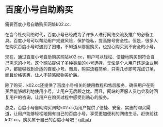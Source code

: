 # 百度小号自助购买

需要百度小号自助购买网址k02.cc.

在当今社交网络时代，百度小号已经成为了许多人进行网络交流及推广的必备工具。百度小号可以帮助用户规避风险，保护隐私，提高账号安全性。但是，很多人在购买百度小号时遇到了困难，不知道从哪里购买，也担心购买到不安全的小号。

现在，通过百度小号自助购买网站k02.cc，用户可以轻松、便捷地购买到符合自己需求的小号。这个网站提供了多种类型的小号选择，无论是个人用户还是企业用户，都能够找到合适的百度小号。而且，购买流程简单，只需几步即可完成订单，而且价格实惠，让人不禁感叹物美价廉。

除了购买，k02.cc还提供了百度小号相关的使用教程和售后服务，确保用户在购买后能够顺利地使用小号，让用户无后顾之忧。而且，网站的客服人员也会及时回复用户的咨询，让用户在购买过程中感受到贴心的服务。

总之，百度小号自助购买网站k02.cc为用户提供了便捷、安全、实惠的购买渠道，让用户能够轻松地拥有自己的百度小号，享受更加便利的网络生活。赶快前往k02.cc，购买属于自己的百度小号吧！[github](https://github.com)